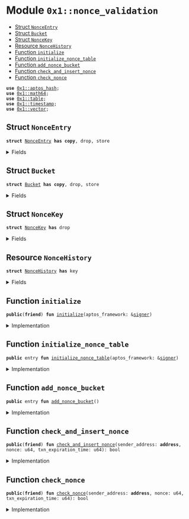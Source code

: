 
<a id="0x1_nonce_validation"></a>

# Module `0x1::nonce_validation`



-  [Struct `NonceEntry`](#0x1_nonce_validation_NonceEntry)
-  [Struct `Bucket`](#0x1_nonce_validation_Bucket)
-  [Struct `NonceKey`](#0x1_nonce_validation_NonceKey)
-  [Resource `NonceHistory`](#0x1_nonce_validation_NonceHistory)
-  [Function `initialize`](#0x1_nonce_validation_initialize)
-  [Function `initialize_nonce_table`](#0x1_nonce_validation_initialize_nonce_table)
-  [Function `add_nonce_bucket`](#0x1_nonce_validation_add_nonce_bucket)
-  [Function `check_and_insert_nonce`](#0x1_nonce_validation_check_and_insert_nonce)
-  [Function `check_nonce`](#0x1_nonce_validation_check_nonce)


<pre><code><b>use</b> <a href="../../aptos-stdlib/../move-stdlib/doc/hash.md#0x1_aptos_hash">0x1::aptos_hash</a>;
<b>use</b> <a href="../../aptos-stdlib/doc/math64.md#0x1_math64">0x1::math64</a>;
<b>use</b> <a href="../../aptos-stdlib/doc/table.md#0x1_table">0x1::table</a>;
<b>use</b> <a href="timestamp.md#0x1_timestamp">0x1::timestamp</a>;
<b>use</b> <a href="../../aptos-stdlib/../move-stdlib/doc/vector.md#0x1_vector">0x1::vector</a>;
</code></pre>



<a id="0x1_nonce_validation_NonceEntry"></a>

## Struct `NonceEntry`



<pre><code><b>struct</b> <a href="nonce_validation.md#0x1_nonce_validation_NonceEntry">NonceEntry</a> <b>has</b> <b>copy</b>, drop, store
</code></pre>



<details>
<summary>Fields</summary>


<dl>
<dt>
<code>sender_address: <b>address</b></code>
</dt>
<dd>

</dd>
<dt>
<code>nonce: u64</code>
</dt>
<dd>

</dd>
<dt>
<code>txn_expiration_time: u64</code>
</dt>
<dd>

</dd>
</dl>


</details>

<a id="0x1_nonce_validation_Bucket"></a>

## Struct `Bucket`



<pre><code><b>struct</b> <a href="nonce_validation.md#0x1_nonce_validation_Bucket">Bucket</a> <b>has</b> <b>copy</b>, drop, store
</code></pre>



<details>
<summary>Fields</summary>


<dl>
<dt>
<code>lowest_expiration_time: u64</code>
</dt>
<dd>

</dd>
<dt>
<code>nonces: <a href="../../aptos-stdlib/../move-stdlib/doc/vector.md#0x1_vector">vector</a>&lt;<a href="nonce_validation.md#0x1_nonce_validation_NonceEntry">nonce_validation::NonceEntry</a>&gt;</code>
</dt>
<dd>

</dd>
</dl>


</details>

<a id="0x1_nonce_validation_NonceKey"></a>

## Struct `NonceKey`



<pre><code><b>struct</b> <a href="nonce_validation.md#0x1_nonce_validation_NonceKey">NonceKey</a> <b>has</b> drop
</code></pre>



<details>
<summary>Fields</summary>


<dl>
<dt>
<code>sender_address: <b>address</b></code>
</dt>
<dd>

</dd>
<dt>
<code>nonce: u64</code>
</dt>
<dd>

</dd>
</dl>


</details>

<a id="0x1_nonce_validation_NonceHistory"></a>

## Resource `NonceHistory`



<pre><code><b>struct</b> <a href="nonce_validation.md#0x1_nonce_validation_NonceHistory">NonceHistory</a> <b>has</b> key
</code></pre>



<details>
<summary>Fields</summary>


<dl>
<dt>
<code>nonce_table: <a href="../../aptos-stdlib/doc/table.md#0x1_table_Table">table::Table</a>&lt;u64, <a href="nonce_validation.md#0x1_nonce_validation_Bucket">nonce_validation::Bucket</a>&gt;</code>
</dt>
<dd>

</dd>
<dt>
<code>next_key: u64</code>
</dt>
<dd>

</dd>
</dl>


</details>

<a id="0x1_nonce_validation_initialize"></a>

## Function `initialize`



<pre><code><b>public</b>(<b>friend</b>) <b>fun</b> <a href="nonce_validation.md#0x1_nonce_validation_initialize">initialize</a>(aptos_framework: &<a href="../../aptos-stdlib/../move-stdlib/doc/signer.md#0x1_signer">signer</a>)
</code></pre>



<details>
<summary>Implementation</summary>


<pre><code><b>public</b>(<b>friend</b>) <b>fun</b> <a href="nonce_validation.md#0x1_nonce_validation_initialize">initialize</a>(aptos_framework: &<a href="../../aptos-stdlib/../move-stdlib/doc/signer.md#0x1_signer">signer</a>) {
    <a href="nonce_validation.md#0x1_nonce_validation_initialize_nonce_table">initialize_nonce_table</a>(aptos_framework);
}
</code></pre>



</details>

<a id="0x1_nonce_validation_initialize_nonce_table"></a>

## Function `initialize_nonce_table`



<pre><code><b>public</b> entry <b>fun</b> <a href="nonce_validation.md#0x1_nonce_validation_initialize_nonce_table">initialize_nonce_table</a>(aptos_framework: &<a href="../../aptos-stdlib/../move-stdlib/doc/signer.md#0x1_signer">signer</a>)
</code></pre>



<details>
<summary>Implementation</summary>


<pre><code><b>public</b> entry <b>fun</b> <a href="nonce_validation.md#0x1_nonce_validation_initialize_nonce_table">initialize_nonce_table</a>(aptos_framework: &<a href="../../aptos-stdlib/../move-stdlib/doc/signer.md#0x1_signer">signer</a>) {
    <b>if</b> (!<b>exists</b>&lt;<a href="nonce_validation.md#0x1_nonce_validation_NonceHistory">NonceHistory</a>&gt;(@aptos_framework)) {
        <b>let</b> <a href="../../aptos-stdlib/doc/table.md#0x1_table">table</a> = <a href="../../aptos-stdlib/doc/table.md#0x1_table_new">table::new</a>();
        <b>let</b> nonce_history = <a href="nonce_validation.md#0x1_nonce_validation_NonceHistory">NonceHistory</a> {
            nonce_table: <a href="../../aptos-stdlib/doc/table.md#0x1_table">table</a>,
            next_key: 0,
        };
        // Question: We need <b>to</b> prefill this <a href="../../aptos-stdlib/doc/table.md#0x1_table">table</a> in the beginning, so that we pay for the intial storage cost
        // I'm not sure what's the best way <b>to</b> initialize. If we initialize the <a href="../../aptos-stdlib/doc/table.md#0x1_table">table</a> here, will it be only executed
        // in <a href="genesis.md#0x1_genesis">genesis</a>? If this function is executed only in <a href="genesis.md#0x1_genesis">genesis</a>, then will it run on mainnet when we release this feature?
        <b>move_to</b>&lt;<a href="nonce_validation.md#0x1_nonce_validation_NonceHistory">NonceHistory</a>&gt;(aptos_framework, nonce_history);
    };
}
</code></pre>



</details>

<a id="0x1_nonce_validation_add_nonce_bucket"></a>

## Function `add_nonce_bucket`



<pre><code><b>public</b> entry <b>fun</b> <a href="nonce_validation.md#0x1_nonce_validation_add_nonce_bucket">add_nonce_bucket</a>()
</code></pre>



<details>
<summary>Implementation</summary>


<pre><code><b>public</b> entry <b>fun</b> <a href="nonce_validation.md#0x1_nonce_validation_add_nonce_bucket">add_nonce_bucket</a>() <b>acquires</b> <a href="nonce_validation.md#0x1_nonce_validation_NonceHistory">NonceHistory</a> {
    <b>if</b> (<b>exists</b>&lt;<a href="nonce_validation.md#0x1_nonce_validation_NonceHistory">NonceHistory</a>&gt;(@aptos_framework)) {
        <b>let</b> nonce_history = <b>borrow_global_mut</b>&lt;<a href="nonce_validation.md#0x1_nonce_validation_NonceHistory">NonceHistory</a>&gt;(@aptos_framework);
        <b>if</b> (!<a href="../../aptos-stdlib/doc/table.md#0x1_table_contains">table::contains</a>(&nonce_history.nonce_table, nonce_history.next_key)) {
            // Question[Orderless]: Should we add some dummy entries <b>as</b> well?
            <a href="../../aptos-stdlib/doc/table.md#0x1_table_add">table::add</a>(&<b>mut</b> nonce_history.nonce_table, nonce_history.next_key, <a href="nonce_validation.md#0x1_nonce_validation_Bucket">Bucket</a> {
                lowest_expiration_time: <a href="timestamp.md#0x1_timestamp_now_seconds">timestamp::now_seconds</a>(),
                nonces: <a href="../../aptos-stdlib/../move-stdlib/doc/vector.md#0x1_vector_empty">vector::empty</a>(),
            });
        };
        nonce_history.next_key = nonce_history.next_key + 1;
    };
}
</code></pre>



</details>

<a id="0x1_nonce_validation_check_and_insert_nonce"></a>

## Function `check_and_insert_nonce`



<pre><code><b>public</b>(<b>friend</b>) <b>fun</b> <a href="nonce_validation.md#0x1_nonce_validation_check_and_insert_nonce">check_and_insert_nonce</a>(sender_address: <b>address</b>, nonce: u64, txn_expiration_time: u64): bool
</code></pre>



<details>
<summary>Implementation</summary>


<pre><code><b>public</b>(<b>friend</b>) <b>fun</b> <a href="nonce_validation.md#0x1_nonce_validation_check_and_insert_nonce">check_and_insert_nonce</a>(
    sender_address: <b>address</b>,
    nonce: u64,
    txn_expiration_time: u64,
): bool <b>acquires</b> <a href="nonce_validation.md#0x1_nonce_validation_NonceHistory">NonceHistory</a> {
    <b>let</b> nonce_history = <b>borrow_global_mut</b>&lt;<a href="nonce_validation.md#0x1_nonce_validation_NonceHistory">NonceHistory</a>&gt;(@aptos_framework);
    <b>let</b> nonce_entry = <a href="nonce_validation.md#0x1_nonce_validation_NonceEntry">NonceEntry</a> {
        sender_address,
        nonce,
        txn_expiration_time,
    };
    <b>let</b> nonce_key = <a href="nonce_validation.md#0x1_nonce_validation_NonceKey">NonceKey</a> {
        sender_address,
        nonce,
    };
    <b>let</b> index = sip_hash_from_value(&nonce_key) % 200000;
    <b>if</b> (!<a href="../../aptos-stdlib/doc/table.md#0x1_table_contains">table::contains</a>(&nonce_history.nonce_table, index)) {
        <b>let</b> nonces = <a href="../../aptos-stdlib/../move-stdlib/doc/vector.md#0x1_vector_empty">vector::empty</a>();
        <a href="../../aptos-stdlib/../move-stdlib/doc/vector.md#0x1_vector_push_back">vector::push_back</a>(&<b>mut</b> nonces, nonce_entry);
        <a href="../../aptos-stdlib/doc/table.md#0x1_table_add">table::add</a>(&<b>mut</b> nonce_history.nonce_table, index, <a href="nonce_validation.md#0x1_nonce_validation_Bucket">Bucket</a> {
            lowest_expiration_time: txn_expiration_time,
            nonces: nonces,
        });
        <b>return</b> <b>true</b>
    };
    <b>let</b> bucket = <a href="../../aptos-stdlib/doc/table.md#0x1_table_borrow_mut">table::borrow_mut</a>(&<b>mut</b> nonce_history.nonce_table, index);
    <b>if</b> (<a href="../../aptos-stdlib/../move-stdlib/doc/vector.md#0x1_vector_contains">vector::contains</a>(&bucket.nonces, &nonce_entry)) {
        <b>return</b> <b>false</b>
    };
    <b>let</b> current_time = <a href="timestamp.md#0x1_timestamp_now_seconds">timestamp::now_seconds</a>();
    <b>if</b> (current_time &lt;= bucket.lowest_expiration_time) {
        // None of the nonces are expired. Just insert the nonce.
        <a href="../../aptos-stdlib/../move-stdlib/doc/vector.md#0x1_vector_push_back">vector::push_back</a>(&<b>mut</b> bucket.nonces, nonce_entry);

        // Question: Is there a better way <b>to</b> do this?
        <a href="../../aptos-stdlib/doc/table.md#0x1_table_borrow_mut">table::borrow_mut</a>(&<b>mut</b> nonce_history.nonce_table, index).lowest_expiration_time = <b>min</b>(bucket.lowest_expiration_time, txn_expiration_time);
    } <b>else</b> {
        // There is an expired nonce. Remove the expired nonces.
        <b>let</b> new_bucket = <a href="nonce_validation.md#0x1_nonce_validation_Bucket">Bucket</a> {
            lowest_expiration_time: txn_expiration_time,
            nonces: <a href="../../aptos-stdlib/../move-stdlib/doc/vector.md#0x1_vector_empty">vector::empty</a>(),
        };
        <b>let</b> len = <a href="../../aptos-stdlib/../move-stdlib/doc/vector.md#0x1_vector_length">vector::length</a>(&bucket.nonces);
        <b>let</b> i = 0;
        <b>while</b> (i &lt; len) {
            <b>let</b> nonce_entry = <a href="../../aptos-stdlib/../move-stdlib/doc/vector.md#0x1_vector_borrow">vector::borrow</a>(&bucket.nonces, i);
            <b>if</b> (current_time &lt;= nonce_entry.txn_expiration_time) {
                <a href="../../aptos-stdlib/../move-stdlib/doc/vector.md#0x1_vector_push_back">vector::push_back</a>(&<b>mut</b> new_bucket.nonces, *nonce_entry);
                new_bucket.lowest_expiration_time = <b>min</b>(new_bucket.lowest_expiration_time, nonce_entry.txn_expiration_time);
            };
            i = i + 1;
        };
        *<a href="../../aptos-stdlib/doc/table.md#0x1_table_borrow_mut">table::borrow_mut</a>(&<b>mut</b> nonce_history.nonce_table, index) = new_bucket;
    };
    <b>return</b> <b>true</b>
}
</code></pre>



</details>

<a id="0x1_nonce_validation_check_nonce"></a>

## Function `check_nonce`



<pre><code><b>public</b>(<b>friend</b>) <b>fun</b> <a href="nonce_validation.md#0x1_nonce_validation_check_nonce">check_nonce</a>(sender_address: <b>address</b>, nonce: u64, txn_expiration_time: u64): bool
</code></pre>



<details>
<summary>Implementation</summary>


<pre><code><b>public</b>(<b>friend</b>) <b>fun</b> <a href="nonce_validation.md#0x1_nonce_validation_check_nonce">check_nonce</a>(
    sender_address: <b>address</b>,
    nonce: u64,
    txn_expiration_time: u64,
): bool <b>acquires</b> <a href="nonce_validation.md#0x1_nonce_validation_NonceHistory">NonceHistory</a> {
    <b>let</b> nonce_entry = <a href="nonce_validation.md#0x1_nonce_validation_NonceEntry">NonceEntry</a> {
        sender_address,
        nonce,
        txn_expiration_time,
    };
    <b>let</b> nonce_key = <a href="nonce_validation.md#0x1_nonce_validation_NonceKey">NonceKey</a> {
        sender_address,
        nonce,
    };
    <b>let</b> <a href="../../aptos-stdlib/../move-stdlib/doc/hash.md#0x1_hash">hash</a> = sip_hash_from_value(&nonce_key);
    <b>let</b> index = <a href="../../aptos-stdlib/../move-stdlib/doc/hash.md#0x1_hash">hash</a> % 200000;
    <b>let</b> nonce_history = <b>borrow_global</b>&lt;<a href="nonce_validation.md#0x1_nonce_validation_NonceHistory">NonceHistory</a>&gt;(@aptos_framework);
    <b>if</b> (<a href="../../aptos-stdlib/doc/table.md#0x1_table_contains">table::contains</a>(&nonce_history.nonce_table, index)) {
        <b>if</b> (<a href="../../aptos-stdlib/../move-stdlib/doc/vector.md#0x1_vector_contains">vector::contains</a>(&<a href="../../aptos-stdlib/doc/table.md#0x1_table_borrow">table::borrow</a>(&nonce_history.nonce_table, index).nonces, &nonce_entry)) {
            <b>return</b> <b>false</b>
        }
    };
    <b>true</b>
}
</code></pre>



</details>


[move-book]: https://aptos.dev/move/book/SUMMARY
